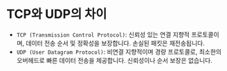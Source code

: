 # TCP와 UDP의 차이
- `TCP (Transmission Control Protocol)`: 신뢰성 있는 연결 지향적 프로토콜이며, 데이터 전송 순서 및 정확성을 보장합니다. 손실된 패킷은 재전송됩니다.
- `UDP (User Datagram Protocol)`: 비연결 지향적이며 경량 프로토콜로, 최소한의 오버헤드로 빠른 데이터 전송을 제공합니다. 신뢰성이나 순서 보장은 없습니다.
